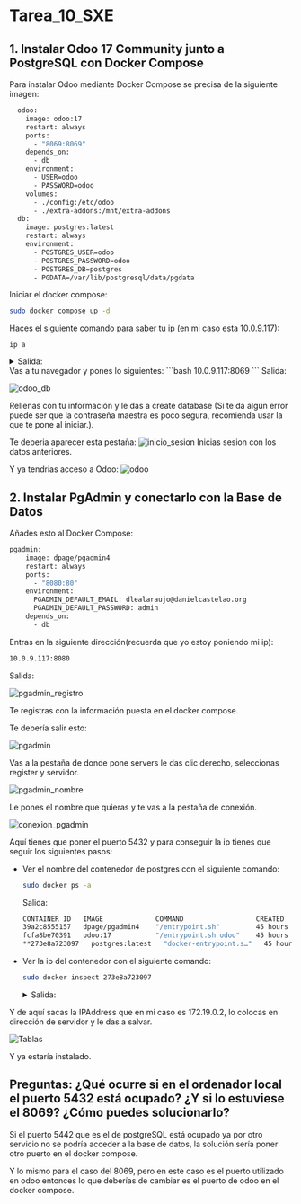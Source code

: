 # Tarea_10_SXE

## 1. Instalar Odoo 17 Community junto a PostgreSQL con Docker Compose

Para instalar Odoo mediante Docker Compose se precisa de la siguiente imagen:
```bash
  odoo:
    image: odoo:17
    restart: always
    ports:
      - "8069:8069"
    depends_on:
      - db
    environment:
      - USER=odoo
      - PASSWORD=odoo
    volumes:
      - ./config:/etc/odoo
      - ./extra-addons:/mnt/extra-addons
  db:
    image: postgres:latest
    restart: always
    environment:
      - POSTGRES_USER=odoo
      - POSTGRES_PASSWORD=odoo
      - POSTGRES_DB=postgres
      - PGDATA=/var/lib/postgresql/data/pgdata
  ```
Iniciar el docker compose:
```bash
sudo docker compose up -d
```
Haces el siguiente comando para saber tu ip (en mi caso esta 10.0.9.117):
```
ip a
```
 <details>
     <summary>Salida:</summary>
   
                  1: lo: <LOOPBACK,UP,LOWER_UP> mtu 65536 qdisc noqueue state UNKNOWN group default qlen 1000
                      link/loopback 00:00:00:00:00:00 brd 00:00:00:00:00:00
                        inet 127.0.0.1/8 scope host lo
                         valid_lft forever preferred_lft forever
                          inet6 ::1/128 scope host 
                         valid_lft forever preferred_lft forever
                  2: enp0s3: <BROADCAST,MULTICAST,UP,LOWER_UP> mtu 1500 qdisc fq_codel state UP group default qlen 1000
                    link/ether 08:00:27:f7:4c:26 brd ff:ff:ff:ff:ff:ff
                    inet 10.0.9.117/24 brd 10.0.9.255 scope global dynamic noprefixroute enp0s3
                       valid_lft 82382sec preferred_lft 82382sec
                    inet6 fe80::1dc6:8ee4:e29c:80e8/64 scope link dadfailed tentative noprefixroute 
                       valid_lft forever preferred_lft forever
                    inet6 fe80::6e28:6de9:d49b:a7f3/64 scope link noprefixroute 
                       valid_lft forever preferred_lft forever
                3: br-c63a9802aae3: <NO-CARRIER,BROADCAST,MULTICAST,UP> mtu 1500 qdisc noqueue state DOWN group default 
                    link/ether 02:42:9f:7b:39:6f brd ff:ff:ff:ff:ff:ff
                    inet 172.18.0.1/16 brd 172.18.255.255 scope global br-c63a9802aae3
                       valid_lft forever preferred_lft forever
                4: docker0: <NO-CARRIER,BROADCAST,MULTICAST,UP> mtu 1500 qdisc noqueue state DOWN group default 
                    link/ether 02:42:43:82:0b:cf brd ff:ff:ff:ff:ff:ff
                    inet 172.17.0.1/16 brd 172.17.255.255 scope global docker0
                       valid_lft forever preferred_lft forever
                5: br-809080e22097: <BROADCAST,MULTICAST,UP,LOWER_UP> mtu 1500 qdisc noqueue state UP group default 
                    link/ether 02:42:53:25:63:57 brd ff:ff:ff:ff:ff:ff
                    inet 172.19.0.1/16 brd 172.19.255.255 scope global br-809080e22097
                       valid_lft forever preferred_lft forever
                    inet6 fe80::42:53ff:fe25:6357/64 scope link 
                       valid_lft forever preferred_lft forever
                13: veth53fd111@if12: <BROADCAST,MULTICAST,UP,LOWER_UP> mtu 1500 qdisc noqueue master br-809080e22097 state UP group default 
                    link/ether f6:80:0c:a1:12:a9 brd ff:ff:ff:ff:ff:ff link-netnsid 0
                    inet6 fe80::f480:cff:fea1:12a9/64 scope link 
                       valid_lft forever preferred_lft forever
                15: veth8015b43@if14: <BROADCAST,MULTICAST,UP,LOWER_UP> mtu 1500 qdisc noqueue master br-809080e22097 state UP group default 
                    link/ether de:5e:73:cf:9a:04 brd ff:ff:ff:ff:ff:ff link-netnsid 1
                    inet6 fe80::dc5e:73ff:fecf:9a04/64 scope link 
                       valid_lft forever preferred_lft forever
                17: vethdff67be@if16: <BROADCAST,MULTICAST,UP,LOWER_UP> mtu 1500 qdisc noqueue master br-809080e22097 state UP group default 
                    link/ether 3a:9d:ff:c9:5f:80 brd ff:ff:ff:ff:ff:ff link-netnsid 2
                    inet6 fe80::389d:ffff:fec9:5f80/64 scope link 
                       valid_lft forever preferred_lft forever
</details>
Vas a tu navegador y pones lo siguientes:
```bash
10.0.9.117:8069
```
Salida:


![odoo_db](Imagenes/odoo_db.png)


Rellenas con tu información y le das a create database (Si te da algún error puede ser que la contraseña maestra es poco segura, recomienda usar la que te pone al iniciar.).


Te deberia aparecer esta pestaña:
![inicio_sesion](Imagenes/inicio_sesion.png)
Inicias sesion con los datos anteriores.


Y ya tendrias acceso a Odoo:
![odoo](Imagenes/odoo.png)

## 2. Instalar PgAdmin y conectarlo con la Base de Datos

Añades esto al Docker Compose:
```bash
pgadmin:
    image: dpage/pgadmin4
    restart: always
    ports:
      - "8080:80"
    environment:
      PGADMIN_DEFAULT_EMAIL: dlealaraujo@danielcastelao.org
      PGADMIN_DEFAULT_PASSWORD: admin
    depends_on:
      - db
```
Entras en la siguiente dirección(recuerda que yo estoy poniendo mi ip):
```bash
10.0.9.117:8080
```
Salida:


![pgadmin_registro](Imagenes/pgadmin_registro.png)


Te registras con la información puesta en el docker compose.


Te debería salir esto:


![pgadmin](Imagenes/pgadmin.png)


Vas a la pestaña de donde pone servers le das clic derecho, seleccionas register y servidor.


![pgadmin_nombre](Imagenes/pgadmin_nombre.png)


Le pones el nombre que quieras y te vas a la pestaña de conexión.


![conexion_pgadmin](Imagenes/conexion_pgadmin.png)


Aquí tienes que poner el puerto 5432 y para conseguir la ip tienes que seguir los siguientes pasos:
  - Ver el nombre del contenedor de postgres con el siguiente comando:
    ```bash
    sudo docker ps -a
    ```
    Salida:
    ```bash
    CONTAINER ID   IMAGE             COMMAND                  CREATED        STATUS             PORTS                                                      NAMES
    39a2c8555157   dpage/pgadmin4    "/entrypoint.sh"         45 hours ago   Up About an hour   443/tcp,        0.0.0.0:8080->80/tcp, [::]:8080->80/tcp           odoo-pgadmin-1
    fcfa8be70391   odoo:17           "/entrypoint.sh odoo"    45 hours ago   Up About an hour                   0.0.0.0:8069->8069/tcp, :::8069->8069/tcp, 8071-8072/tcp   odoo-odoo-1
    **273e8a723097   postgres:latest   "docker-entrypoint.s…"   45 hours ago   Up About an hour   5432/tcp       **
    ```
  - Ver la ip del contenedor con el siguiente comando:
     ```bash
     sudo docker inspect 273e8a723097
     ```
     <details>
     <summary>Salida:</summary>

           [
        {
        "Id": "273e8a723097198a9bfc438811212335b16b86053bb10ac7cc2fc34d1ff06497",
        "Created": "2025-01-13T13:15:20.456421136Z",
        "Path": "docker-entrypoint.sh",
        "Args": [
            "postgres"
        ],
        "State": {
            "Status": "running",
            "Running": true,
            "Paused": false,
            "Restarting": false,
            "OOMKilled": false,
            "Dead": false,
            "Pid": 5433,
            "ExitCode": 0,
            "Error": "",
            "StartedAt": "2025-01-15T09:13:16.983901205Z",
            "FinishedAt": "2025-01-15T09:13:14.009605028Z"
        },
        "Image": "sha256:4bc6cc20ca7a7d56c3cefa8dd618dd6a5419827cef9a1133c49f3156b9436471",
        "ResolvConfPath": "/var/lib/docker/containers/273e8a723097198a9bfc438811212335b16b86053bb10ac7cc2fc34d1ff06497/resolv.conf",
        "HostnamePath": "/var/lib/docker/containers/273e8a723097198a9bfc438811212335b16b86053bb10ac7cc2fc34d1ff06497/hostname",
        "HostsPath": "/var/lib/docker/containers/273e8a723097198a9bfc438811212335b16b86053bb10ac7cc2fc34d1ff06497/hosts",
        "LogPath": "/var/lib/docker/containers/273e8a723097198a9bfc438811212335b16b86053bb10ac7cc2fc34d1ff06497/273e8a723097198a9bfc438811212335b16b86053bb10ac7cc2fc34d1ff06497-json.log",
        "Name": "/odoo-db-1",
        "RestartCount": 0,
        "Driver": "overlay2",
        "Platform": "linux",
        "MountLabel": "",
        "ProcessLabel": "",
        "AppArmorProfile": "docker-default",
        "ExecIDs": null,
        "HostConfig": {
            "Binds": null,
            "ContainerIDFile": "",
            "LogConfig": {
                "Type": "json-file",
                "Config": {}
            },
            "NetworkMode": "odoo_default",
            "PortBindings": {},
            "RestartPolicy": {
                "Name": "always",
                "MaximumRetryCount": 0
            },
            "AutoRemove": false,
            "VolumeDriver": "",
            "VolumesFrom": null,
            "ConsoleSize": [
                0,
                0
            ],
            "CapAdd": null,
            "CapDrop": null,
            "CgroupnsMode": "host",
            "Dns": [],
            "DnsOptions": [],
            "DnsSearch": [],
            "ExtraHosts": [],
            "GroupAdd": null,
            "IpcMode": "private",
            "Cgroup": "",
            "Links": null,
            "OomScoreAdj": 0,
            "PidMode": "",
            "Privileged": false,
            "PublishAllPorts": false,
            "ReadonlyRootfs": false,
            "SecurityOpt": null,
            "UTSMode": "",
            "UsernsMode": "",
            "ShmSize": 67108864,
            "Runtime": "runc",
            "Isolation": "",
            "CpuShares": 0,
            "Memory": 0,
            "NanoCpus": 0,
            "CgroupParent": "",
            "BlkioWeight": 0,
            "BlkioWeightDevice": null,
            "BlkioDeviceReadBps": null,
            "BlkioDeviceWriteBps": null,
            "BlkioDeviceReadIOps": null,
            "BlkioDeviceWriteIOps": null,
            "CpuPeriod": 0,
            "CpuQuota": 0,
            "CpuRealtimePeriod": 0,
            "CpuRealtimeRuntime": 0,
            "CpusetCpus": "",
            "CpusetMems": "",
            "Devices": null,
            "DeviceCgroupRules": null,
            "DeviceRequests": null,
            "MemoryReservation": 0,
            "MemorySwap": 0,
            "MemorySwappiness": null,
            "OomKillDisable": false,
            "PidsLimit": null,
            "Ulimits": null,
            "CpuCount": 0,
            "CpuPercent": 0,
            "IOMaximumIOps": 0,
            "IOMaximumBandwidth": 0,
            "MaskedPaths": [
                "/proc/asound",
                "/proc/acpi",
                "/proc/kcore",
                "/proc/keys",
                "/proc/latency_stats",
                "/proc/timer_list",
                "/proc/timer_stats",
                "/proc/sched_debug",
                "/proc/scsi",
                "/sys/firmware",
                "/sys/devices/virtual/powercap"
            ],
            "ReadonlyPaths": [
                "/proc/bus",
                "/proc/fs",
                "/proc/irq",
                "/proc/sys",
                "/proc/sysrq-trigger"
            ]
        },
        "GraphDriver": {
            "Data": {
                "LowerDir": "/var/lib/docker/overlay2/f7b84619f4dc045872a8e1c3a571f39b880a818287ef71ed46a11db2fe08fa32-init/diff:/var/lib/docker/overlay2/5e77199c23f9e2b3358aa66b5965674f182a4e771e22b4a58a53034067d947e1/diff:/var/lib/docker/overlay2/a4882fe27fb23c76189b2b6dd02d62d501fdca32e88c5e479a09691113d3b252/diff:/var/lib/docker/overlay2/1d527778548792553a5b8731fa8236fc03b4f2518dc94009070b368333aa3390/diff:/var/lib/docker/overlay2/66dbd4e710cd64d36d669f34114901e2e28bd5b770550516a1e32876d5da9e6b/diff:/var/lib/docker/overlay2/001a6bb60b81e5f624ecba8ed34dbbcb1431a670e8e67f38b092c7398a71fe7d/diff:/var/lib/docker/overlay2/3c163d65d09e085ccda62ee8ac991e57dc2de62a05a33735a272273f105317c3/diff:/var/lib/docker/overlay2/d595a637f02260851ba84459e3f8ac9312f22014a2fd4c9e40b4804ea93960d9/diff:/var/lib/docker/overlay2/e5e9e6c015b4cb91368b79535a9aabcf4cd7bf1dc2a5a878c6221078d201d745/diff:/var/lib/docker/overlay2/c68d963f210295ceebf0517920b8274f185fc2f691fb5a0e7def84bc446d9464/diff:/var/lib/docker/overlay2/23602d39f2df725880287fda560c3e60d339ba9504074384381779a354503010/diff:/var/lib/docker/overlay2/68d13e111f910a4cf5600c2f0e1e985c82f743328ceab08e85187ce0dc16d3c0/diff:/var/lib/docker/overlay2/5494beb6c3ce5992ab6483b51ea1fa573a001427750d510b8e069b82004ccbce/diff:/var/lib/docker/overlay2/981f38c466f610c6826dde31a0dd765bda0ed123678611faa2fa1721f8e9fb64/diff:/var/lib/docker/overlay2/a8fe29f88359045152b2394fa79414581aa0263de21660a4ff87057043761b2d/diff",
                "MergedDir": "/var/lib/docker/overlay2/f7b84619f4dc045872a8e1c3a571f39b880a818287ef71ed46a11db2fe08fa32/merged",
                "UpperDir": "/var/lib/docker/overlay2/f7b84619f4dc045872a8e1c3a571f39b880a818287ef71ed46a11db2fe08fa32/diff",
                "WorkDir": "/var/lib/docker/overlay2/f7b84619f4dc045872a8e1c3a571f39b880a818287ef71ed46a11db2fe08fa32/work"
            },
            "Name": "overlay2"
        },
        "Mounts": [
            {
                "Type": "volume",
                "Name": "83397f9097c677c80e8ad2e926eaa498bcd81430cb00408e6d0d50bf91b290f1",
                "Source": "/var/lib/docker/volumes/83397f9097c677c80e8ad2e926eaa498bcd81430cb00408e6d0d50bf91b290f1/_data",
                "Destination": "/var/lib/postgresql/data",
                "Driver": "local",
                "Mode": "",
                "RW": true,
                "Propagation": ""
            }
        ],
        "Config": {
            "Hostname": "273e8a723097",
            "Domainname": "",
            "User": "",
            "AttachStdin": false,
            "AttachStdout": true,
            "AttachStderr": true,
            "ExposedPorts": {
                "5432/tcp": {}
            },
            "Tty": false,
            "OpenStdin": false,
            "StdinOnce": false,
            "Env": [
                "POSTGRES_USER=odoo",
                "POSTGRES_PASSWORD=odoo",
                "POSTGRES_DB=postgres",
                "PGDATA=/var/lib/postgresql/data/pgdata",
                "PATH=/usr/local/sbin:/usr/local/bin:/usr/sbin:/usr/bin:/sbin:/bin:/usr/lib/postgresql/17/bin",
                "GOSU_VERSION=1.17",
                "LANG=en_US.utf8",
                "PG_MAJOR=17",
                "PG_VERSION=17.2-1.pgdg120+1"
            ],
            "Cmd": [
                "postgres"
            ],
            "Image": "postgres:latest",
            "Volumes": {
                "/var/lib/postgresql/data": {}
            },
            "WorkingDir": "",
            "Entrypoint": [
                "docker-entrypoint.sh"
            ],
            "OnBuild": null,
            "Labels": {
                "com.docker.compose.config-hash": "391e615bd07ed4e028322947f24f50ea5287983dae8ffe7e1bf74a89646bbd32",
                "com.docker.compose.container-number": "1",
                "com.docker.compose.depends_on": "",
                "com.docker.compose.image": "sha256:4bc6cc20ca7a7d56c3cefa8dd618dd6a5419827cef9a1133c49f3156b9436471",
                "com.docker.compose.oneoff": "False",
                "com.docker.compose.project": "odoo",
                "com.docker.compose.project.config_files": "/home/accesodatos/odoo/docker-compose.yml",
                "com.docker.compose.project.working_dir": "/home/accesodatos/odoo",
                "com.docker.compose.service": "db",
                "com.docker.compose.version": "2.32.1"
            },
            "StopSignal": "SIGINT"
        },
        "NetworkSettings": {
            "Bridge": "",
            "SandboxID": "a8809edbb5d5a6393617e42f5657afce48eab74fdbdae970a5755a77937e45a0",
            "SandboxKey": "/var/run/docker/netns/a8809edbb5d5",
            "Ports": {
                "5432/tcp": null
            },
            "HairpinMode": false,
            "LinkLocalIPv6Address": "",
            "LinkLocalIPv6PrefixLen": 0,
            "SecondaryIPAddresses": null,
            "SecondaryIPv6Addresses": null,
            "EndpointID": "",
            "Gateway": "",
            "GlobalIPv6Address": "",
            "GlobalIPv6PrefixLen": 0,
            "IPAddress": "",
            "IPPrefixLen": 0,
            "IPv6Gateway": "",
            "MacAddress": "",
            "Networks": {
                "odoo_default": {
                    "IPAMConfig": null,
                    "Links": null,
                    "Aliases": [
                        "odoo-db-1",
                        "db"
                    ],
                    "MacAddress": "02:42:ac:13:00:02",
                    "DriverOpts": null,
                    "NetworkID": "809080e2209755a3c066738b5cf4d246ca8304310679c0691e6a0615cf93f818",
                    "EndpointID": "064c004987762750e2b6a84efae0eb9505eb0b0a41e9e31872f106aba1f162b9",
                    "Gateway": "172.19.0.1",
                    "IPAddress": "172.19.0.2",
                    "IPPrefixLen": 16,
                    "IPv6Gateway": "",
                    "GlobalIPv6Address": "",
                    "GlobalIPv6PrefixLen": 0,
                    "DNSNames": [
                        "odoo-db-1",
                        "db",
                        "273e8a723097"
                    ]
                  }
               }
            }
         }
        ]
</details>


Y de aquí sacas la IPAddress que en mi caso es 172.19.0.2, lo colocas en dirección de servidor y le das a salvar.


![Tablas](Imagenes/tablas_114.png)


Y ya estaría instalado.


## Preguntas: ¿Qué ocurre si en el ordenador local el puerto 5432 está ocupado? ¿Y si lo estuviese el 8069? ¿Cómo puedes solucionarlo?

Si el puerto 5442 que es el de postgreSQL está ocupado ya por otro servicio no se podría acceder a la base de datos, la solución sería poner otro puerto en el docker compose.


Y lo mismo para el caso del 8069, pero en este caso es el puerto utilizado en odoo entonces lo que deberías de cambiar es el puerto de odoo en el docker compose.



    
     








